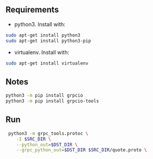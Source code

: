 ## Requirements

* python3. Install with:

```sh
sudo apt-get install python3
sudo apt-get install python3-pip
```

* virtualenv. Install with:

```sh
sudo apt-get install virtualenv
```



## Notes
```sh
python3 -m pip install grpcio
python3 -m pip install grpcio-tools
```

## Run
```sh
 python3 -m grpc_tools.protoc \
	-I $SRC_DIR \
	--python_out=$DST_DIR \
	--grpc_python_out=$DST_DIR $SRC_DIR/quote.proto \
```
